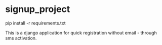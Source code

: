 signup_project
==============

pip install -r requirements.txt

This is a django application for quick registration without
email - through sms activation.
